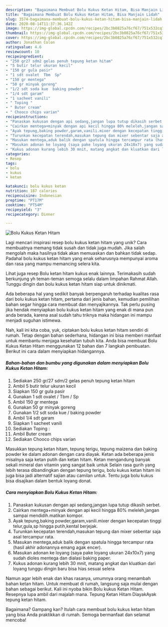 ```yaml
---
description: "Bagaimana Membuat Bolu Kukus Ketan Hitam, Bisa Manjain Lidah"
title: "Bagaimana Membuat Bolu Kukus Ketan Hitam, Bisa Manjain Lidah"
slug: 3574-bagaimana-membuat-bolu-kukus-ketan-hitam-bisa-manjain-lidah
date: 2020-08-14T11:37:36.142Z
image: https://img-global.cpcdn.com/recipes/2bc3b0825a76cf67/751x532cq70/bolu-kukus-ketan-hitam-foto-resep-utama.jpg
thumbnail: https://img-global.cpcdn.com/recipes/2bc3b0825a76cf67/751x532cq70/bolu-kukus-ketan-hitam-foto-resep-utama.jpg
cover: https://img-global.cpcdn.com/recipes/2bc3b0825a76cf67/751x532cq70/bolu-kukus-ketan-hitam-foto-resep-utama.jpg
author: Jonathan Colon
ratingvalue: 4.6
reviewcount: 10
recipeingredient:
- "250 gr27 sdm2 gelas penuh tepung ketan hitam"
- "5 butir telur ukuran kecil"
- "150 gr gula pasir"
- "1 sdt ovalet  Tbm  Sp"
- "150 gr mentega"
- "50 gr minyak goreng"
- "1/2 sdt soda kue  baking powder"
- "1/4 sdt garam"
- "1 sacheet vanili"
- " Toping "
- " Buter cream"
- " Chooco chips varian"
recipeinstructions:
- "Panaskan kukusan dengan api sedang,jangan lupa tutup dikasih serbet."
- "Cairkan mentega+minyak dengan api kecil hingga 80% meleleh,jangan sampai mendidih.matikan kompor."
- "Ayak tepung,baking powder,garam,vanili.mixer dengan kecepatan tinggi telur,gula,sp hingga putih,kental berjejak."
- "Turunkan kecepatan terendah,masukan tepung dan mixer sebentar saja asal tercampur rata."
- "Masukan mentega,aduk balik dengan spatula hingga tercampur rata (hasil akhir adonannya emang agak encer)."
- "Masukan adonan ke loyang (saya pake loyang ukuran 24x10x7) yang sudah dioles mentega dan dialasi baking paper."
- "Kukus adonan kurang lebih 30 mnit, matang angkat dan kluatkan dari loyang tunggu dingin baru bisa hias sesuai selera"
categories:
- Resep
tags:
- bolu
- kukus
- ketan

katakunci: bolu kukus ketan 
nutrition: 187 calories
recipecuisine: Indonesian
preptime: "PT17M"
cooktime: "PT54M"
recipeyield: "3"
recipecategory: Dinner

---
```



![Bolu Kukus Ketan Hitam](https://img-global.cpcdn.com/recipes/2bc3b0825a76cf67/751x532cq70/bolu-kukus-ketan-hitam-foto-resep-utama.jpg)

Lagi mencari inspirasi resep bolu kukus ketan hitam yang unik? Cara membuatnya memang tidak susah dan tidak juga mudah. Jika salah mengolah maka hasilnya tidak akan memuaskan dan bahkan tidak sedap. Padahal bolu kukus ketan hitam yang enak seharusnya mempunyai aroma dan rasa yang mampu memancing selera kita.

Lihat juga resep Bolu ketan hitam kukus enak lainnya. Terimakasih sudah berkunjung yh teman-teman semoga selalu dalam limpahan Rahmat Allah. Tunggu dingin dan bolu kukus ketan hitam siap untuk dinikmati.

Ada beberapa hal yang sedikit banyak berpengaruh terhadap kualitas rasa dari bolu kukus ketan hitam, pertama dari jenis bahan, kemudian pemilihan bahan segar hingga cara membuat dan menyajikannya. Tak perlu pusing jika hendak menyiapkan bolu kukus ketan hitam yang enak di mana pun anda berada, karena asal sudah tahu triknya maka hidangan ini mampu menjadi suguhan istimewa.


Nah, kali ini kita coba, yuk, ciptakan bolu kukus ketan hitam sendiri di rumah. Tetap dengan bahan sederhana, hidangan ini bisa memberi manfaat untuk membantu menjaga kesehatan tubuh kita. Anda bisa membuat Bolu Kukus Ketan Hitam menggunakan 12 bahan dan 7 langkah pembuatan. Berikut ini cara dalam menyiapkan hidangannya.

<!--inarticleads1-->

##### Bahan-bahan dan bumbu yang digunakan dalam menyiapkan Bolu Kukus Ketan Hitam:

1. Sediakan 250 gr/27 sdm/2 gelas penuh tepung ketan hitam
1. Ambil 5 butir telur ukuran kecil
1. Siapkan 150 gr gula pasir
1. Gunakan 1 sdt ovalet / Tbm / Sp
1. Ambil 150 gr mentega
1. Gunakan 50 gr minyak goreng
1. Gunakan 1/2 sdt soda kue / baking powder
1. Ambil 1/4 sdt garam
1. Siapkan 1 sacheet vanili
1. Sediakan  Toping :
1. Ambil  Buter cream
1. Sediakan  Chooco chips varian


Masukkan tepung ketan hitam, tepung terigu, tepung maizena dan baking powder ke dalam adonan dengan cara diayak. Ketan ada beberapa jenis misalnya saja ketan putih dan ketan hitam. Ketan mengandung banyak sekali mineral dan vitamin yang sangat baik untuk Selain rasa gurih yang lebih terasa dibandingkan dengan tepung terigu, bolu kukus ketan hitam ini juga bisa jadi alternatif sajian atau camilan untuk. Tentu juga bolu kukus bisa disajikan dalam bentuk loyang donat. 

<!--inarticleads2-->

##### Cara menyiapkan Bolu Kukus Ketan Hitam:

1. Panaskan kukusan dengan api sedang,jangan lupa tutup dikasih serbet.
1. Cairkan mentega+minyak dengan api kecil hingga 80% meleleh,jangan sampai mendidih.matikan kompor.
1. Ayak tepung,baking powder,garam,vanili.mixer dengan kecepatan tinggi telur,gula,sp hingga putih,kental berjejak.
1. Turunkan kecepatan terendah,masukan tepung dan mixer sebentar saja asal tercampur rata.
1. Masukan mentega,aduk balik dengan spatula hingga tercampur rata (hasil akhir adonannya emang agak encer).
1. Masukan adonan ke loyang (saya pake loyang ukuran 24x10x7) yang sudah dioles mentega dan dialasi baking paper.
1. Kukus adonan kurang lebih 30 mnit, matang angkat dan kluatkan dari loyang tunggu dingin baru bisa hias sesuai selera


Namun agar lebih enak dan khas rasanya, umumnya orang menambah bahan ketan hitam. Untuk membuat di rumah, langsung saja mulai dengan bahan sebagai berikut. Kali ini nyoba bikin Bolu kukus Ketan Hitam. Resepnya lupa ambil dari majalah mana. Tepung Ketan Hitam DiayakAyak tepung ketan hitam. 

Bagaimana? Gampang kan? Itulah cara membuat bolu kukus ketan hitam yang bisa Anda praktikkan di rumah. Semoga bermanfaat dan selamat mencoba!
